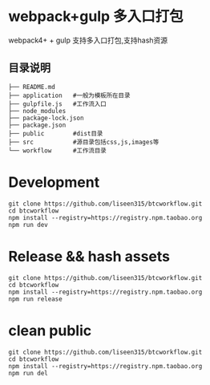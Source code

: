 # webpack+gulp 多入口打包
webpack4+ + gulp 支持多入口打包,支持hash资源

## 目录说明
```
├── README.md
├── application   #一般为模板所在目录
├── gulpfile.js   #工作流入口
├── node_modules  
├── package-lock.json
├── package.json
├── public        #dist目录
├── src           #源目录包括css,js,images等
└── workflow      #工作流目录
```
# Development
```
git clone https://github.com/liseen315/btcworkflow.git
cd btcworkflow
npm install --registry=https://registry.npm.taobao.org
npm run dev 

```

# Release && hash assets
```
git clone https://github.com/liseen315/btcworkflow.git
cd btcworkflow
npm install --registry=https://registry.npm.taobao.org
npm run release 

```

# clean public
```
git clone https://github.com/liseen315/btcworkflow.git
cd btcworkflow
npm install --registry=https://registry.npm.taobao.org
npm run del 

```

